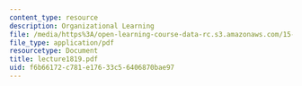 ```yaml
---
content_type: resource
description: Organizational Learning
file: /media/https%3A/open-learning-course-data-rc.s3.amazonaws.com/15-351-managing-the-innovation-process-fall-2002/f6b66172c781e17633c56406870bae97_lecture1819.pdf
file_type: application/pdf
resourcetype: Document
title: lecture1819.pdf
uid: f6b66172-c781-e176-33c5-6406870bae97
---
```

